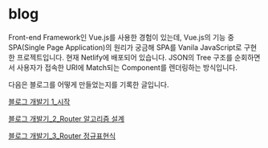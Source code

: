 # blog

Front-end Framework인 Vue.js를 사용한 경험이 있는데, Vue.js의 기능 중 SPA(Single Page Application)의 원리가 궁금해 SPA를 Vanila JavaScript로 구현한 프로젝트입니다. 현재 Netlify에 배포되어 있습니다.
JSON의 Tree 구조를 순회하면서 사용자가 접속한 URI에 Match되는 Component를 렌더링하는 방식입니다.

다음은 블로그를 어떻게 만들었는지를 기록한 글입니다.

[블로그 개발기 1_시작](https://mansu.ga/blog/posts/%EB%B8%94%EB%A1%9C%EA%B7%B8%20%EA%B0%9C%EB%B0%9C%EA%B8%B0%201_%EC%8B%9C%EC%9E%91)

[블로그 개발기_2_Router 알고리즘 설계](https://mansu.ga/blog/posts/%EB%B8%94%EB%A1%9C%EA%B7%B8%20%EA%B0%9C%EB%B0%9C%EA%B8%B0_2_Router%20%EC%95%8C%EA%B3%A0%EB%A6%AC%EC%A6%98%20%EC%84%A4%EA%B3%84)

[블로그 개발기_3_Router 정규표현식](https://mansu.ga/blog/posts/%EB%B8%94%EB%A1%9C%EA%B7%B8%20%EA%B0%9C%EB%B0%9C%EA%B8%B0_3_Router%20%EC%A0%95%EA%B7%9C%ED%91%9C%ED%98%84%EC%8B%9D)
